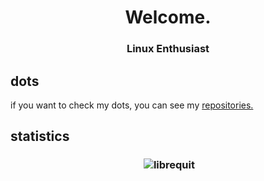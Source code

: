 <h1 align="center">Welcome.</h1>
<h3 align="center">Linux Enthusiast</h3>

## dots
if you want to check my dots, you can see my [repositories.](https://github.com/librequit?tab=repositories)

## statistics
<h3 align="center"><p>&nbsp;<img src="https://github-readme-stats.vercel.app/api?username=librequit&show_icons=true&locale=en" alt="librequit" /></p></h3>

